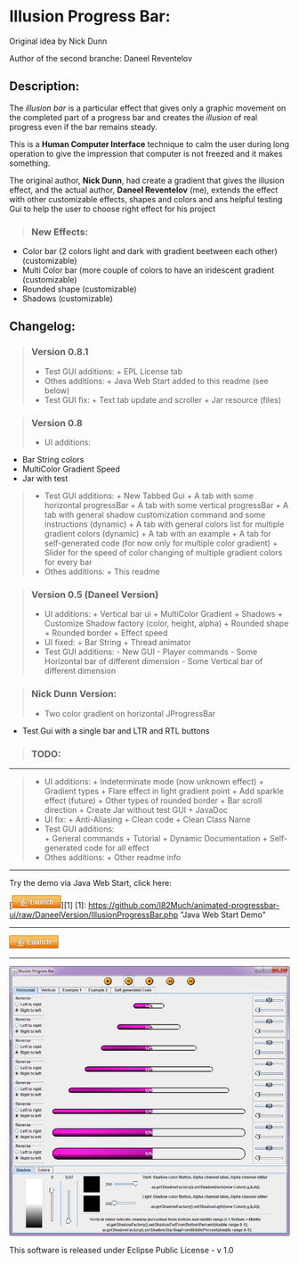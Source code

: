 
Illusion Progress Bar:
=======================
Original idea by Nick Dunn

Author of the second branche: Daneel Reventelov 

Description:
---------------------
 The *illusion bar* is a particular effect that gives only a graphic movement on the completed part of a progress bar and creates the *illusion* of real progress even if the bar remains steady.
 
 This is a **Human Computer Interface** technique to calm the user during long operation to give the impression that computer is not freezed and it makes something.

 The original author, **Nick Dunn**, had create a gradient that gives the illusion effect, and the actual author, **Daneel Reventelov** (me), extends the effect with other customizable effects, shapes and colors and ans helpful testing Gui to help the user to choose right effect for his project
  

> ### New Effects: 
>
 * Color bar (2 colors light and dark with gradient beetween each other) (customizable)
 * Multi Color bar (more couple of colors to have an iridescent gradient (customizable)
 * Rounded shape (customizable)
 * Shadows (customizable)
   



Changelog:
---------------------
> ### Version 0.8.1
>* Test GUI additions:
	+ EPL License tab
>* Othes additions:
    + Java Web Start added to this readme (see below)
>* Test GUI fix:
	+ Text tab update and scroller
	+ Jar resource (files)


> ### Version 0.8
>* UI additions:
   + Bar String colors
   + MultiColor Gradient Speed
   + Jar with test  
>* Test GUI additions:
	+ New Tabbed Gui
	+ A tab with some horizontal progressBar
	+ A tab with some vertical progressBar
	+ A tab with general shadow customization command and some instructions (dynamic)
	+ A tab with general colors list for multiple gradient colors (dynamic)
	+ A tab with an example
	+ A tab for self-generated code (for now only for multiple color gradient)
	+ Slider for the speed of color changing of multiple gradient colors for every bar
>* Othes additions:
    + This readme	 
   
> ### Version 0.5 (Daneel Version)
>* UI additions:
	+ Vertical bar ui
	+ MultiColor Gradient
	+ Shadows
	+ Customize Shadow factory (color, height, alpha)
	+ Rounded shape
	+ Rounded border
	+ Effect speed
>* UI fixed:
	+ Bar String
	+ Thread animator 
>* Test GUI additions:
	- New GUI
	- Player commands
	- Some Horizontal bar of different dimension
	- Some Vertical bar of different dimension

> ### Nick Dunn Version:
> * Two color gradient on horizontal JProgressBar
  * Test Gui with a single bar and LTR and RTL buttons 
 
 
> ### TODO:
--------------------- 

>* UI additions:
	+ Indeterminate mode (now unknown effect)
	+ Gradient types
	+ Flare effect in light gradient point
	+ Add sparkle effect (future)
	+ Other types of rounded border
	+ Bar scroll direction
	+ Create Jar without test GUI
	+ JavaDoc
>* UI fix:
	+ Anti-Aliasing
	+ Clean code
	+ Clean Class Name	
>* Test GUI additions:	
	+ General commands
	+ Tutorial
	+ Dynamic Documentation
	+ Self-generated code for all effect
>* Othes additions:
    + Other readme info		 
   
------------------------------------ 

Try the demo via Java Web Start, click here:

[<img src="https://github.com/I82Much/animated-progressbar-ui/raw/DaneelVersion/Screenshot/jws-launch-button.png">][1]
[1]: https://github.com/I82Much/animated-progressbar-ui/raw/DaneelVersion/IllusionProgressBar.php "Java Web Start Demo"


---

<a href="https://github.com/I82Much/animated-progressbar-ui/raw/DaneelVersion/IllusionProgressBar.php">
   <img src="https://github.com/I82Much/animated-progressbar-ui/raw/DaneelVersion/Screenshot/jws-launch-button.png" title="Java Web Start Demo">
</a>


---


![alt text](https://github.com/I82Much/animated-progressbar-ui/raw/DaneelVersion/Screenshot/illusion01.png "Screnshot of Horizontal bars tab")




This software is released under Eclipse Public License - v 1.0

